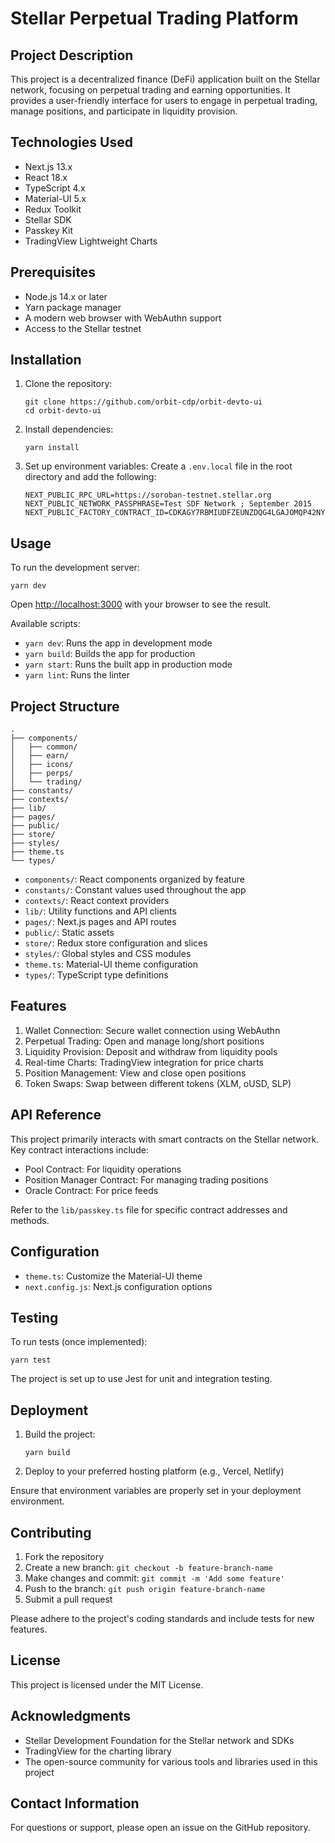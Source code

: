 # Stellar Perpetual Trading Platform

## Project Description

This project is a decentralized finance (DeFi) application built on the Stellar network, focusing on perpetual trading and earning opportunities. It provides a user-friendly interface for users to engage in perpetual trading, manage positions, and participate in liquidity provision.

## Technologies Used

- Next.js 13.x
- React 18.x
- TypeScript 4.x
- Material-UI 5.x
- Redux Toolkit
- Stellar SDK
- Passkey Kit
- TradingView Lightweight Charts

## Prerequisites

- Node.js 14.x or later
- Yarn package manager
- A modern web browser with WebAuthn support
- Access to the Stellar testnet

## Installation

1. Clone the repository:
   ```
   git clone https://github.com/orbit-cdp/orbit-devto-ui
   cd orbit-devto-ui
   ```

2. Install dependencies:
   ```
   yarn install
   ```

3. Set up environment variables:
   Create a `.env.local` file in the root directory and add the following:
   ```
   NEXT_PUBLIC_RPC_URL=https://soroban-testnet.stellar.org
   NEXT_PUBLIC_NETWORK_PASSPHRASE=Test SDF Network ; September 2015
   NEXT_PUBLIC_FACTORY_CONTRACT_ID=CDKAGY7RBMIUDFZEUNZDQG4LGAJOMQP42NYNBZF5ZT5AAILO7GUALQBY
   ```

## Usage

To run the development server:

```
yarn dev
```

Open [http://localhost:3000](http://localhost:3000) with your browser to see the result.

Available scripts:
- `yarn dev`: Runs the app in development mode
- `yarn build`: Builds the app for production
- `yarn start`: Runs the built app in production mode
- `yarn lint`: Runs the linter

## Project Structure

```
.
├── components/
│   ├── common/
│   ├── earn/
│   ├── icons/
│   ├── perps/
│   └── trading/
├── constants/
├── contexts/
├── lib/
├── pages/
├── public/
├── store/
├── styles/
├── theme.ts
└── types/
```

- `components/`: React components organized by feature
- `constants/`: Constant values used throughout the app
- `contexts/`: React context providers
- `lib/`: Utility functions and API clients
- `pages/`: Next.js pages and API routes
- `public/`: Static assets
- `store/`: Redux store configuration and slices
- `styles/`: Global styles and CSS modules
- `theme.ts`: Material-UI theme configuration
- `types/`: TypeScript type definitions

## Features

1. Wallet Connection: Secure wallet connection using WebAuthn
2. Perpetual Trading: Open and manage long/short positions
3. Liquidity Provision: Deposit and withdraw from liquidity pools
4. Real-time Charts: TradingView integration for price charts
5. Position Management: View and close open positions
6. Token Swaps: Swap between different tokens (XLM, oUSD, SLP)

## API Reference

This project primarily interacts with smart contracts on the Stellar network. Key contract interactions include:

- Pool Contract: For liquidity operations
- Position Manager Contract: For managing trading positions
- Oracle Contract: For price feeds

Refer to the `lib/passkey.ts` file for specific contract addresses and methods.

## Configuration

- `theme.ts`: Customize the Material-UI theme
- `next.config.js`: Next.js configuration options

## Testing

To run tests (once implemented):

```
yarn test
```

The project is set up to use Jest for unit and integration testing.

## Deployment

1. Build the project:
   ```
   yarn build
   ```

2. Deploy to your preferred hosting platform (e.g., Vercel, Netlify)

Ensure that environment variables are properly set in your deployment environment.

## Contributing

1. Fork the repository
2. Create a new branch: `git checkout -b feature-branch-name`
3. Make changes and commit: `git commit -m 'Add some feature'`
4. Push to the branch: `git push origin feature-branch-name`
5. Submit a pull request

Please adhere to the project's coding standards and include tests for new features.

## License

This project is licensed under the MIT License.

## Acknowledgments

- Stellar Development Foundation for the Stellar network and SDKs
- TradingView for the charting library
- The open-source community for various tools and libraries used in this project

## Contact Information

For questions or support, please open an issue on the GitHub repository.